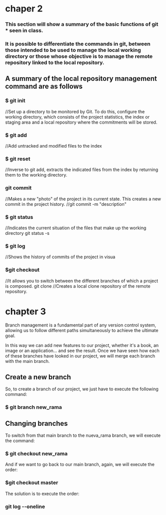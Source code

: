 # chaper 2


### This section will show a summary of the basic functions of git * seen in class.
### It is possible to differentiate the commands in git, between those intended to be used to manage the local working directory or those whose objective is to manage the remote repository linked to the local repository.

  ## A summary of the local repository management command are as follows 
   
   
 
### $ git init 
//Set up a directory to be monitored by Git. To do this, configure the working directory, which consists of the project statistics, the index or staging area and a local repository where the commitments will be stored.

### $ git add 
//Add untracked and modified files to the index 

### $ git reset 
//Inverse to git add, extracts the indicated files from the index by returning them to the working directory.

### git commit 
//Makes a new "photo" of the project in its current state. This creates a new commit in the project history.
//git commit -m "description"

### $ git status 
//Indicates the current situation of the files that make up the working directory
git status -s


### $ git log
//Shows the history of commits of the project in visua

### $git checkout 
//It allows you to switch between the different branches of which a project is composed.
git clone
//Creates a local clone repository of the remote repository.




# chapter 3


Branch management is a fundamental part of any version control system, allowing us to follow different paths simultaneously to achieve the ultimate goal.

In this way we can add new features to our project, whether it's a book, an image or an application... and see the result. Once we have seen how each of these branches have looked in our project, we will merge each branch with the main branch.


## Create a new branch
So, to create a branch of our project, we just have to execute the following command:
### $ git branch new_rama

## Changing branches
To switch from that main branch to the nueva_rama branch, we will execute the command:
### $ git checkout new_rama

And if we want to go back to our main branch, again, we will execute the order:
### $git checkout master


The solution is to execute the order:
### git log --oneline
